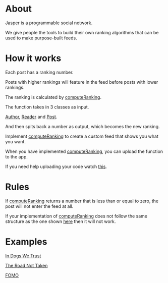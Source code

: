 # About

Jasper is a programmable social network.

We give people the tools to build their own ranking algorithms that can be used to make purpose-built feeds.

# How it works

Each post has a ranking number.

Posts with higher rankings will feature in the feed before posts with lower rankings.

The ranking is calculated by [computeRanking](https://github.com/elijahleinkram/jasper/blob/master/ranking/compute_ranking).

The function takes in 3 classes as input.

[Author](https://github.com/elijahleinkram/jasper/blob/master/classes/author.js), [Reader](https://github.com/elijahleinkram/jasper/blob/master/classes/reader.js) and [Post](https://github.com/elijahleinkram/jasper/blob/master/classes/post.js).

And then spits back a number as output, which becomes the new ranking.

Implement [computeRanking](https://github.com/elijahleinkram/jasper/blob/master/ranking/compute_ranking) to create a custom feed that shows you what you want.

When you have implemented [computeRanking](https://github.com/elijahleinkram/jasper/blob/master/ranking/compute_ranking), you can upload the function to the app. 

If you need help uploading your code watch [this](https://j.gifs.com/K1pmOx.gif).

# Rules

If [computeRanking](https://github.com/elijahleinkram/jasper/blob/master/ranking/compute_ranking) returns a number that is less than or equal to zero, the post will not enter the feed at all.

If your implementation of [computeRanking](https://github.com/elijahleinkram/jasper/blob/master/ranking/compute_ranking) does not follow the same structure as the one shown [here](https://github.com/elijahleinkram/jasper/blob/master/ranking/compute_ranking) then it will not work. 

# Examples

[In Dogs We Trust](https://github.com/elijahleinkram/feed-samples/blob/master/functions/in_dogs_we_trust.js)

[The Road Not Taken](https://github.com/elijahleinkram/feed-samples/blob/master/functions/the_road_not_taken.js)

[FOMO](https://github.com/elijahleinkram/feed-samples/blob/master/functions/fomo.js)












